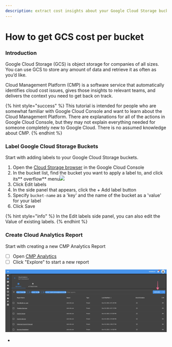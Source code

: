 ```yaml
---
description: extract cost insights about your Google Cloud Storage buckets
---
```


# How to get GCS cost per bucket

### Introduction

Google Cloud Storage (GCS) is object storage for companies of all sizes. You can use GCS to store any amount of data and retrieve it as often as you’d like.

Cloud Management Platform (CMP) is a software service that automatically identifies cloud cost issues, gives those insights to relevant teams, and delivers the context you need to get back on track.

{% hint style="success" %}
This tutorial is intended for people who are somewhat familiar with Google Cloud Console and want to learn about the Cloud Management Platform. There are explanations for all of the actions in Google Cloud Console, but they may not explain everything needed for someone completely new to Google Cloud. There is no assumed knowledge about CMP.
{% endhint %}

### Label Google Cloud Storage Buckets

Start with adding labels to your Google Cloud Storage buckets. 

1. Open the [Cloud Storage browser](https://console.cloud.google.com/storage/browser) in the Google Cloud Console
2. In the bucket list, find the bucket you want to apply a label to, and click its** overflow** menu![](https://cloud.google.com/images/overflow_menu_icon.png)
3. Click Edit labels
4. In the side panel that appears, click the + Add label button
5. Specify `bucket-name` as a 'key' and the name of the bucket as a 'value' for your label
6. Click Save

{% hint style="info" %}
In the Edit labels side panel, you can also edit the Value of existing labels.
{% endhint %}

### Create Cloud Analytics Report

Start with creating a new CMP Analytics Report

* [ ] Open [CMP Analytics](https://app.doit-intl.com/analytics)
* [ ] Click "Explore" to start a new report 

![](<../.gitbook/assets/image (3).png>)

*





